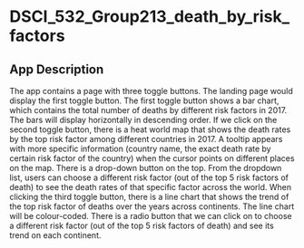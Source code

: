 # DSCI_532_Group213_death_by_risk_factors

## App Description

The app contains a page with three toggle buttons. The landing page would display the first toggle button. The first toggle button shows a bar chart, which contains the total number of deaths by different risk factors in 2017. The bars will display horizontally in descending order. If we click on the second toggle button, there is a heat world map that shows the death rates by the top risk factor among different countries in 2017. A tooltip appears with more specific information (country name, the exact death rate by certain risk factor of the country) when the cursor points on different places on the map. There is a drop-down button on the top. From the dropdown list, users can choose a different risk factor (out of the top 5 risk factors of death) to see the death rates of that specific factor across the world. When clicking the third toggle button, there is a line chart that shows the trend of the top risk factor of deaths over the years across continents. The line chart will be colour-coded. There is a radio button that we can click on to choose a different risk factor (out of the top 5 risk factors of death) and see its trend on each continent.